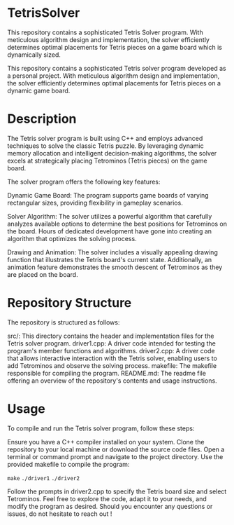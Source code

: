 # TetrisSolver
This repository contains a sophisticated Tetris Solver program. With meticulous algorithm design and implementation, the solver efficiently determines optimal placements for Tetris pieces on a game board which is dynamically sized.

This repository contains a sophisticated Tetris solver program developed as a personal project. With meticulous algorithm design and implementation, the solver efficiently determines optimal placements for Tetris pieces on a dynamic game board.

# Description
The Tetris solver program is built using C++ and employs advanced techniques to solve the classic Tetris puzzle. By leveraging dynamic memory allocation and intelligent decision-making algorithms, the solver excels at strategically placing Tetrominos (Tetris pieces) on the game board.

The solver program offers the following key features:

Dynamic Game Board: The program supports game boards of varying rectangular sizes, providing flexibility in gameplay scenarios.

Solver Algorithm: The solver utilizes a powerful algorithm that carefully analyzes available options to determine the best positions for Tetrominos on the board. Hours of dedicated development have gone into creating an algorithm that optimizes the solving process.

Drawing and Animation: The solver includes a visually appealing drawing function that illustrates the Tetris board's current state. Additionally, an animation feature demonstrates the smooth descent of Tetrominos as they are placed on the board.

# Repository Structure
The repository is structured as follows:

src/: This directory contains the header and implementation files for the Tetris solver program.
driver1.cpp: A driver code intended for testing the program's member functions and algorithms.
driver2.cpp: A driver code that allows interactive interaction with the Tetris solver, enabling users to add Tetrominos and observe the solving process.
makefile: The makefile responsible for compiling the program.
README.md: The readme file offering an overview of the repository's contents and usage instructions.

# Usage
To compile and run the Tetris solver program, follow these steps:

Ensure you have a C++ compiler installed on your system.
Clone the repository to your local machine or download the source code files.
Open a terminal or command prompt and navigate to the project directory.
Use the provided makefile to compile the program:

```make```
```./driver1```
```./driver2```

Follow the prompts in driver2.cpp to specify the Tetris board size and select Tetrominos. 
Feel free to explore the code, adapt it to your needs, and modify the program as desired. Should you encounter any questions or issues, do not hesitate to reach out !

